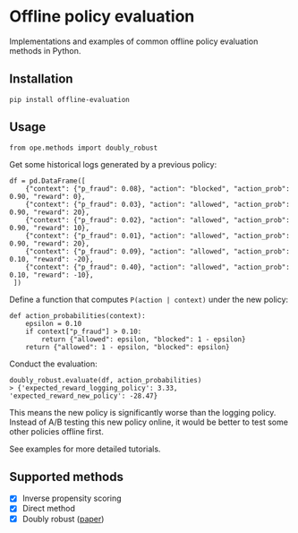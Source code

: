 
# Offline policy evaluation

Implementations and examples of common offline policy evaluation methods in Python.

## Installation
`pip install offline-evaluation`

## Usage
```
from ope.methods import doubly_robust
```

Get some historical logs generated by a previous policy:
```
df = pd.DataFrame([
	{"context": {"p_fraud": 0.08}, "action": "blocked", "action_prob": 0.90, "reward": 0},
	{"context": {"p_fraud": 0.03}, "action": "allowed", "action_prob": 0.90, "reward": 20},
	{"context": {"p_fraud": 0.02}, "action": "allowed", "action_prob": 0.90, "reward": 10},
	{"context": {"p_fraud": 0.01}, "action": "allowed", "action_prob": 0.90, "reward": 20},     
	{"context": {"p_fraud": 0.09}, "action": "allowed", "action_prob": 0.10, "reward": -20},
	{"context": {"p_fraud": 0.40}, "action": "allowed", "action_prob": 0.10, "reward": -10},
 ])
```
Define a function that computes `P(action | context)` under the new policy:
```
def action_probabilities(context):
    epsilon = 0.10
    if context["p_fraud"] > 0.10:
        return {"allowed": epsilon, "blocked": 1 - epsilon}    
    return {"allowed": 1 - epsilon, "blocked": epsilon}
```
Conduct the evaluation:
```
doubly_robust.evaluate(df, action_probabilities)
> {'expected_reward_logging_policy': 3.33, 'expected_reward_new_policy': -28.47}
```
This means the new policy is significantly worse than the logging policy.  Instead of A/B testing this new policy online, it would be better to test some other policies offline first.

See examples for more detailed tutorials.

## Supported methods

- [x] Inverse propensity scoring
- [x] Direct method
- [x] Doubly robust ([paper](https://arxiv.org/abs/1503.02834))
